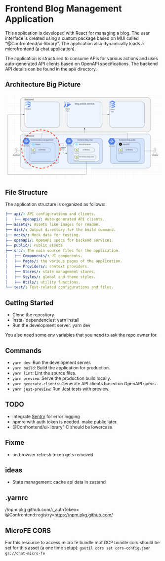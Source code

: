 # Frontend Blog Management Application

This application is developed with React for managing a blog. The user interface is created using a custom package based on MUI called "@Confrontend/ui-library". The application also dynamically loads a microfrontend (a chat application).

The application is structured to consume APIs for various actions and uses auto-generated API clients based on OpenAPI specifications. The backend API details can be found in the api/ directory.

## Architecture Big Picture

![Architecture](assets/architecture.png)

## File Structure

The application structure is organized as follows:

```yaml
├── api/: API configurations and clients.
│   ├── openapi/: Auto-generated API clients.
├── assets/: Assets like images for readme.
├── dist/: Output directory for the build command.
├── mocks/: Mock data for testing.
├── openapi/: OpenAPI specs for backend services.
├── public/: Public assets
├── src/: The main source files for the application.
│   ├── Components/: UI components.
│   ├── Pages/: the various pages of the application.
│   ├── Providers/: context providers.
│   ├── Stores/: state management stores.
│   ├── Styles/: global and theme styles.
│   ├── Utils/: utility functions.
└── test/: Test-related configurations and files.
```

## Getting Started

- Clone the repository
- Install dependencies: yarn install
- Run the development server: yarn dev

You also need some env variables that you need to ask the repo owner for.

## Commands

- `yarn dev`: Run the development server.
- `yarn build`: Build the application for production.
- `yarn lint`: Lint the source files.
- `yarn preview`: Serve the production build locally.
- `yarn generate-clients`: Generate API clients based on OpenAPI specs.
- `yarn jest-preview`: Run Jest tests with preview.

## TODO

- integrate [Sentry](https://conf-0g.sentry.io/onboarding/setup-docs/?product=performance-monitoring&product=session-replay) for error logging
- npmrc with auth token is needed. make public later.
- @Confrontend/ui-library" C should be lowercase.

## Fixme

- on browser refresh token gets removed

## ideas

- State management: cache api data in zustand

## .yarnrc

//npm.pkg.github.com/:\_authToken=<token>
@Confrontend:registry=https://npm.pkg.github.com/

## MicroFE CORS

For this resource to access micro fe bundle mof GCP bundle cors should be set for this asset (a one time setup):
`gsutil cors set cors-config.json gs://chat-micro-fe`
